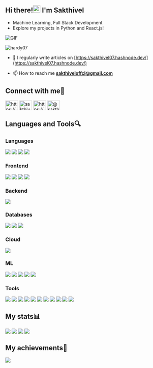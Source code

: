 ## Hi there!<img src="https://raw.githubusercontent.com/MartinHeinz/MartinHeinz/master/wave.gif" width="23px" height="23px"> I'm Sakthivel
- Machine Learning, Full Stack Development
- Explore my projects in Python and React.js!
<img align="center" alt="GIF" src="https://media.giphy.com/media/hrSFdM4rg8VFpXyz2m/giphy.gif" />
<p align="left"> <img src="https://komarev.com/ghpvc/?username=hardy07&label=Profile%20views&color=0e75b6&style=flat" alt="hardy07" /> </p>

<!--
<p align="center"> <a href="https://github.com/ryo-ma/github-profile-trophy"><img src="https://github-profile-trophy.vercel.app/?username=hardy07" alt="hardy07" /></a> </p>
-->


- 📝 I regularly write articles on [https://sakthivel07.hashnode.dev/](https://sakthivel07.hashnode.dev/)

- 📫 How to reach me **sakthiveloffcl@gmail.com**

## Connect with me🔗

<p align="left">
<a href="https://dev.to/sakthivel07" target="blank"><img align="center" src="https://raw.githubusercontent.com/rahuldkjain/github-profile-readme-generator/master/src/images/icons/Social/devto.svg" alt="https://dev.to/sakthivel07" height="30" width="40" /></a>
<a href="https://twitter.com/sakt2011" target="blank"><img align="center" src="https://raw.githubusercontent.com/rahuldkjain/github-profile-readme-generator/master/src/images/icons/Social/twitter.svg" alt="sakthiveloffcl" height="30" width="40" /></a>
<a href="https://www.linkedin.com/in/sakthiveloffcl/" target="blank"><img align="center" src="https://raw.githubusercontent.com/rahuldkjain/github-profile-readme-generator/master/src/images/icons/Social/linked-in-alt.svg" alt="https://www.linkedin.com/in/sakthiveloffcl/" height="30" width="40" /></a>
<a href="https://sakthivel07.hashnode.dev/" target="blank"><img align="center" src="https://raw.githubusercontent.com/rahuldkjain/github-profile-readme-generator/master/src/images/icons/Social/hashnode.svg" alt="@sakthivel07" height="30" width="40" /></a>
</p>


## Languages and Tools🔍
### Languages
![](https://img.shields.io/badge/C-00599C?style=for-the-badge&logo=c&logoColor=white)
![](https://img.shields.io/badge/C++-00599C?style=for-the-badge&logo=c%2B%2B&logoColor=white)
![](https://img.shields.io/badge/Python-3776AB?style=for-the-badge&logo=python&logoColor=white)
![](https://img.shields.io/badge/Java-ED8B00?style=for-the-badge&logo=openjdk&logoColor=white)

### Frontend
![](https://img.shields.io/badge/HTML-239120?style=for-the-badge&logo=html5&logoColor=white)
![](https://img.shields.io/badge/CSS-239120?&style=for-the-badge&logo=css3&logoColor=white)
![](https://img.shields.io/badge/JavaScript-F7DF1E?style=for-the-badge&logo=JavaScript&logoColor=white)
![](https://img.shields.io/badge/React-20232A?style=for-the-badge&logo=react&logoColor=61DAFB)

### Backend
![](https://img.shields.io/badge/Express.js-000000?style=for-the-badge&logo=express&logoColor=white)

### Databases
![](https://img.shields.io/badge/MySQL-005C84?style=for-the-badge&logo=mysql&logoColor=white)
![](https://img.shields.io/badge/MongoDB-4EA94B?style=for-the-badge&logo=mongodb&logoColor=white)
![](https://img.shields.io/badge/Firebase-039BE5?style=for-the-badge&logo=firebase&logoColor=white)

### Cloud
![](https://img.shields.io/badge/AWS-232F3E?style=for-the-badge&logo=amazonaws&logoColor=white)

### ML
![](https://img.shields.io/badge/Pandas-150458?style=for-the-badge&logo=pandas&logoColor=white)
![](https://img.shields.io/badge/NumPy-013243?style=for-the-badge&logo=numpy&logoColor=white)
![](https://img.shields.io/badge/Matplotlib-0096D6?style=for-the-badge&logo=matplotlib&logoColor=white)
![](https://img.shields.io/badge/TensorFlow-FF6F00?style=for-the-badge&logo=tensorflow&logoColor=white)
![](https://img.shields.io/badge/Scikit--learn-F7931E?style=for-the-badge&logo=scikitlearn&logoColor=white)

### Tools
![](https://img.shields.io/badge/Git-E44C30?style=for-the-badge&logo=git&logoColor=white)
![](https://img.shields.io/badge/GitHub-181717?style=for-the-badge&logo=github&logoColor=white)
![](https://img.shields.io/badge/Docker-2496ED?style=for-the-badge&logo=docker&logoColor=white)
![](https://img.shields.io/badge/Linux-FCC624?style=for-the-badge&logo=linux&logoColor=black)
![](https://img.shields.io/badge/Visual_Studio_Code-007ACC?style=for-the-badge&logo=visual-studio-code&logoColor=white)
![](https://img.shields.io/badge/Figma-F24E1E?style=for-the-badge&logo=figma&logoColor=white)
![](https://img.shields.io/badge/Vercel-000000?style=for-the-badge&logo=vercel&logoColor=white)
![](https://img.shields.io/badge/Netlify-00C7B7?style=for-the-badge&logo=netlify&logoColor=white)
![](https://img.shields.io/badge/Canva-00C4CC?style=for-the-badge&logo=Canva&logoColor=white)
![](https://img.shields.io/badge/Colab-F9AB00?style=for-the-badge&logo=googlecolab&color=525252)
![](https://img.shields.io/badge/Replit-667881?style=for-the-badge&logo=replit&logoColor=white)

## My stats📊
<img src="https://github-readme-stats.vercel.app/api?username=hardy07&show_icons=true&theme=dark" />
<img src="https://github-readme-stats.vercel.app/api/top-langs?username=hardy07&theme=dark" />
<img src="https://github-readme-streak-stats.herokuapp.com/?user=hardy07&theme=dark" />
<img src="https://leetcard.jacoblin.cool/newmorpheus?theme=wtf&font=Changa&ext=heatmap" />


## My achievements🚀
[![](https://holopin.me/hardy07)](https://holopin.io/@hardy07)
